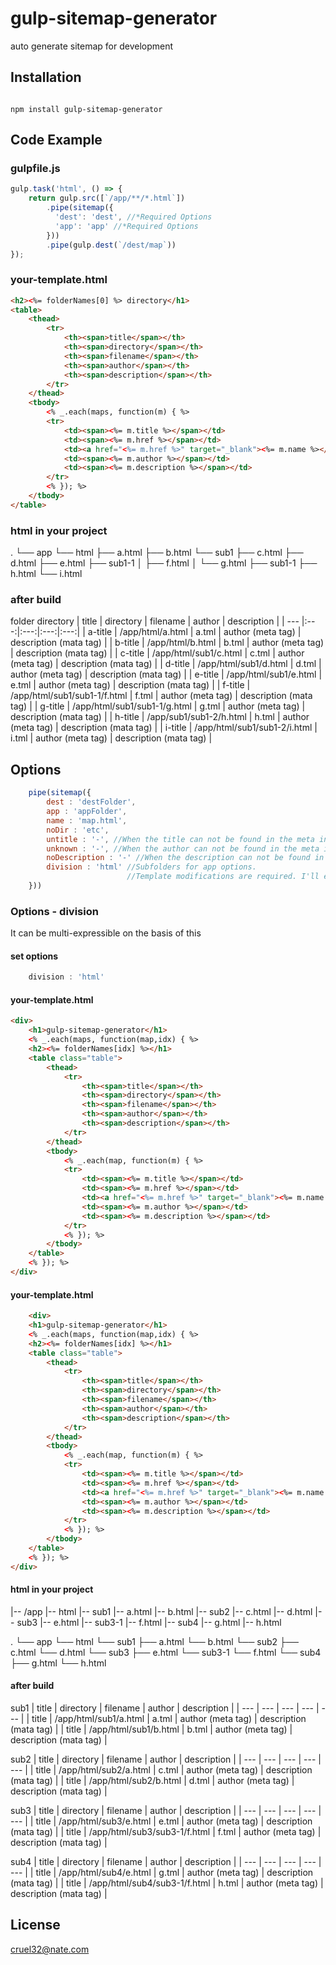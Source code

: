 # gulp-sitemap-generator
auto generate sitemap for development

## Installation

<pre><code>
npm install gulp-sitemap-generator
</code></pre>

## Code Example

### gulpfile.js
```javascript
gulp.task('html', () => {
    return gulp.src([`/app/**/*.html`])
        .pipe(sitemap({
          'dest': 'dest', //*Required Options
          'app': 'app' //*Required Options
        }))
        .pipe(gulp.dest(`/dest/map`))
});
```

### your-template.html
```html
<h2><%= folderNames[0] %> directory</h1>
<table>
    <thead>
        <tr>
            <th><span>title</span></th>
            <th><span>directory</span></th>
            <th><span>filename</span></th>
            <th><span>author</span></th>
            <th><span>description</span></th>
        </tr>
    </thead>
    <tbody>
        <% _.each(maps, function(m) { %>
        <tr>
            <td><span><%= m.title %></span></td>
            <td><span><%= m.href %></span></td>
            <td><a href="<%= m.href %>" target="_blank"><%= m.name %></a></td>
            <td><span><%= m.author %></span></td>
            <td><span><%= m.description %></span></td>
        </tr>
        <% }); %>
    </tbody>
</table>
```

### html in your project

.
└── app
    └── html
        ├── a.html
        ├── b.html
        └── sub1
            ├── c.html
            ├── d.html
            ├── e.html
            ├── sub1-1
            │    ├── f.html
            │    └── g.html
            ├── sub1-1
                 ├── h.html
                 └── i.html


### after build

folder directory 
| title | directory | filename | author | description |
| --- |:---:|:---:|:---:|:---:|
| a-title | /app/html/a.html | a.tml | author (meta tag) | description (mata tag) |
| b-title | /app/html/b.html | b.tml | author (meta tag) | description (mata tag) |
| c-title | /app/html/sub1/c.html | c.tml | author (meta tag) | description (mata tag) |
| d-title | /app/html/sub1/d.html | d.tml | author (meta tag) | description (mata tag) |
| e-title | /app/html/sub1/e.html | e.tml | author (meta tag) | description (mata tag) |
| f-title | /app/html/sub1/sub1-1/f.html | f.tml | author (meta tag) | description (mata tag) |
| g-title | /app/html/sub1/sub1-1/g.html | g.tml | author (meta tag) | description (mata tag) |
| h-title | /app/sub1/sub1-2/h.html | h.tml | author (meta tag) | description (mata tag) |
| i-title | /app/html/sub1/sub1-2/i.html | i.tml | author (meta tag) | description (mata tag) |


## Options
```javascript
    pipe(sitemap({
        dest : 'destFolder',
        app : 'appFolder',
        name : 'map.html',
        noDir : 'etc',
        untitle : '-', //When the title can not be found in the meta information
        unknown : '-', //When the author can not be found in the meta information
        noDescription : '-' //When the description can not be found in the meta information
        division : 'html' //Subfolders for app options.
                          //Template modifications are required. I'll explain it further below.
    }))
```

### Options - division
It can be multi-expressible on the basis of this

#### set options
```javascript
    division : 'html'
```
#### your-template.html
```html
<div>
    <h1>gulp-sitemap-generator</h1>
    <% _.each(maps, function(map,idx) { %>
    <h2><%= folderNames[idx] %></h1>
    <table class="table">
        <thead>
            <tr>
                <th><span>title</span></th>
                <th><span>directory</span></th>
                <th><span>filename</span></th>
                <th><span>author</span></th>
                <th><span>description</span></th>
            </tr>
        </thead>
        <tbody>
            <% _.each(map, function(m) { %>
            <tr>
                <td><span><%= m.title %></span></td>
                <td><span><%= m.href %></span></td>
                <td><a href="<%= m.href %>" target="_blank"><%= m.name %></a></td>
                <td><span><%= m.author %></span></td>
                <td><span><%= m.description %></span></td>
            </tr>
            <% }); %>
        </tbody>
    </table>
    <% }); %>
</div>    
```

#### your-template.html
```html
    <div>
    <h1>gulp-sitemap-generator</h1>
    <% _.each(maps, function(map,idx) { %>
    <h2><%= folderNames[idx] %></h1>
    <table class="table">
        <thead>
            <tr>
                <th><span>title</span></th>
                <th><span>directory</span></th>
                <th><span>filename</span></th>
                <th><span>author</span></th>
                <th><span>description</span></th>
            </tr>
        </thead>
        <tbody>
            <% _.each(map, function(m) { %>
            <tr>
                <td><span><%= m.title %></span></td>
                <td><span><%= m.href %></span></td>
                <td><a href="<%= m.href %>" target="_blank"><%= m.name %></a></td>
                <td><span><%= m.author %></span></td>
                <td><span><%= m.description %></span></td>
            </tr>
            <% }); %>
        </tbody>
    </table>
    <% }); %>
</div>    
```
#### html in your project
|-- /app
    |-- html
        |-- sub1
            |-- a.html
            |-- b.html
        |-- sub2
            |-- c.html
            |-- d.html
        |-- sub3
            |-- e.html
            |-- sub3-1
                |-- f.html
        |-- sub4
            |-- g.html
            |-- h.html

.
└── app
    └── html
        └── sub1
            ├── a.html
            └── b.html
        └── sub2
            ├── c.html
            └── d.html
        └── sub3
            ├── e.html
            └── sub3-1
                 └── f.html
        └── sub4
            ├── g.html
            └── h.html
                       

#### after build


sub1
| title | directory | filename | author | description |
| --- | --- | --- | --- | --- |
| title | /app/html/sub1/a.html | a.tml | author (meta tag) | description (mata tag) |
| title | /app/html/sub1/b.html | b.tml | author (meta tag) | description (mata tag) |
 
sub2
| title | directory | filename | author | description |
| --- | --- | --- | --- | --- |
| title | /app/html/sub2/a.html | c.tml | author (meta tag) | description (mata tag) |
| title | /app/html/sub2/b.html | d.tml | author (meta tag) | description (mata tag) |
 
sub3
| title | directory | filename | author | description |
| --- | --- | --- | --- | --- |
| title | /app/html/sub3/e.html | e.tml | author (meta tag) | description (mata tag) |
| title | /app/html/sub3/sub3-1/f.html | f.tml | author (meta tag) | description (mata tag) |
 
sub4
| title | directory | filename | author | description |
| --- | --- | --- | --- | --- |
| title | /app/html/sub4/e.html | g.tml | author (meta tag) | description (mata tag) |
| title | /app/html/sub4/sub3-1/f.html | h.tml | author (meta tag) | description (mata tag) |



## License
cruel32@nate.com
